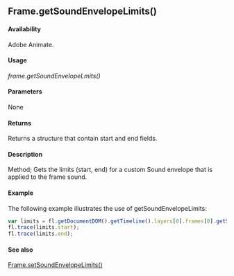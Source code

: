 ## Frame.getSoundEnvelopeLimits()

#### Availability

Adobe Animate.

#### Usage

*frame.getSoundEnvelopeLmits()*

#### Parameters

None

#### Returns

Returns a structure that contain start and end fields.

#### Description

Method; Gets the limits (start, end) for a custom Sound envelope that is applied to the frame sound.

#### Example

The following example illustrates the use of getSoundEnvelopeLimits:

```javascript
var limits = fl.getDocumentDOM().getTimeline().layers[0].frames[0].getSoundEnvelopeLimits(); 
fl.trace(limits.start);
fl.trace(limits.end);
```

#### See also

[Frame.setSoundEnvelopeLimits()](../Frame_object/Frame28.md)
